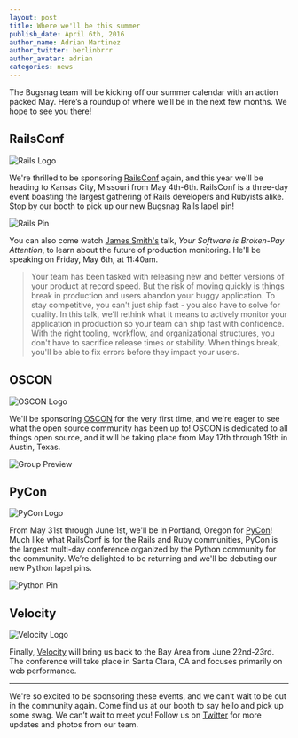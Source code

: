 ```yaml
---
layout: post
title: Where we'll be this summer
publish_date: April 6th, 2016
author_name: Adrian Martinez
author_twitter: berlinbrrr
author_avatar: adrian
categories: news
---
```


The Bugsnag team will be kicking off our summer calendar with an action packed May. Here’s a roundup of where we’ll be in the next few months. We hope to see you there!

## RailsConf

![Rails Logo](/img/posts/railsconf-2016.png)

We're thrilled to be sponsoring [RailsConf](http://railsconf.com/) again, and this year we'll be heading to Kansas City, Missouri from May 4th-6th. RailsConf is a three-day event boasting the largest gathering of Rails developers and Rubyists alike. Stop by our booth to pick up our new Bugsnag Rails lapel pin!

![Rails Pin](/img/posts/rails-pin-preview.png)

You can also come watch [James Smith's](https://twitter.com/loopj) talk, *Your Software is Broken-Pay Attention*, to learn about the future of production monitoring. He'll be speaking on Friday, May 6th, at 11:40am.

> Your team has been tasked with releasing new and better versions of your product at record speed. But the risk of moving quickly is things break in production and users abandon your buggy application. To stay competitive, you can't just ship fast - you also have to solve for quality.
In this talk, we'll rethink what it means to actively monitor your application in production so your team can ship fast with confidence. With the right tooling, workflow, and organizational structures, you don't have to sacrifice release times or stability. When things break, you'll be able to fix errors before they impact your users.

## OSCON

![OSCON Logo](/img/posts/oscon-2016.png)

We'll be sponsoring [OSCON](http://conferences.oreilly.com/oscon/open-source-us) for the very first time, and we're eager to see what the open source community has been up to! OSCON is dedicated to all things open source, and it will be taking place from May 17th through 19th in Austin, Texas.

![Group Preview](/img/posts/pin-group-preview-summer.png)

## PyCon

![PyCon Logo](/img/posts/pycon-2016.png)

From May 31st through June 1st, we'll be in Portland, Oregon for [PyCon](https://us.pycon.org/2016/)! Much like what RailsConf is for the Rails and Ruby communities, PyCon is the largest multi-day conference organized by the Python community for the community. We’re delighted to be returning and we'll be debuting our new Python lapel pins.

![Python Pin](/img/posts/python-pin-preview.png)

## Velocity

![Velocity Logo](/img/posts/velocity-2016.png)

Finally, [Velocity](http://conferences.oreilly.com/velocity/devops-web-performance-ca) will bring us back to the Bay Area from June 22nd-23rd. The conference will take place in Santa Clara, CA and focuses primarily on web performance.

--- 

We're so excited to be sponsoring these events, and we can’t wait to be out in the community again. Come find us at our booth to say hello and pick up some swag. We can’t wait to meet you! Follow us on [Twitter](https://twitter.com/bugsnag) for more updates and photos from our team.

